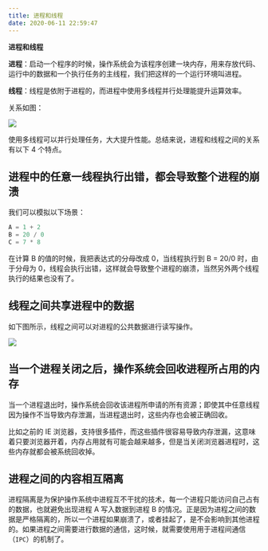 ```yaml
---
title: 进程和线程
date: 2020-06-11 22:59:47
---
```


**进程和线程**

**进程**：启动一个程序的时候，操作系统会为该程序创建一块内存，用来存放代码、运行中的数据和一个执行任务的主线程，我们把这样的一个运行环境叫进程。

**线程**：线程是依附于进程的，而进程中使用多线程并行处理能提升运算效率。

关系如图：

![](https://static001.geekbang.org/resource/image/33/da/3380f0a16c323deda5d3a300804b95da.png)

使用多线程可以并行处理任务，大大提升性能。总结来说，进程和线程之间的关系有以下 4 个特点。

## 进程中的任意一线程执行出错，都会导致整个进程的崩溃

我们可以模拟以下场景：

```js
A = 1 + 2
B = 20 / 0
C = 7 * 8
```

在计算 B 的值的时候，我把表达式的分母改成 0，当线程执行到 B = 20/0 时，由于分母为 0，线程会执行出错，这样就会导致整个进程的崩溃，当然另外两个线程执行的结果也没有了。

## 线程之间共享进程中的数据

如下图所示，线程之间可以对进程的公共数据进行读写操作。

![](https://static001.geekbang.org/resource/image/d0/9e/d0efacd7f299ed99e776cb97da2a799e.png)

## 当一个进程关闭之后，操作系统会回收进程所占用的内存

当一个进程退出时，操作系统会回收该进程所申请的所有资源；即使其中任意线程因为操作不当导致内存泄漏，当进程退出时，这些内存也会被正确回收。

比如之前的 IE 浏览器，支持很多插件，而这些插件很容易导致内存泄漏，这意味着只要浏览器开着，内存占用就有可能会越来越多，但是当关闭浏览器进程时，这些内存就都会被系统回收掉。

## 进程之间的内容相互隔离

进程隔离是为保护操作系统中进程互不干扰的技术，每一个进程只能访问自己占有的数据，也就避免出现进程 A 写入数据到进程 B 的情况。正是因为进程之间的数据是严格隔离的，所以一个进程如果崩溃了，或者挂起了，是不会影响到其他进程的。如果进程之间需要进行数据的通信，这时候，就需要使用用于进程间通信（`IPC`）的机制了。
